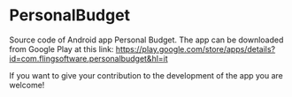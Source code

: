 # PersonalBudget
Source code of Android app Personal Budget.
The app can be downloaded from Google Play at this link: https://play.google.com/store/apps/details?id=com.flingsoftware.personalbudget&hl=it

If you want to give your contribution to the development of the app you are welcome!
